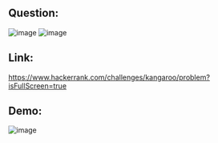 ## Question:
![image](https://github.com/user-attachments/assets/2c231ebc-63d4-4693-98d5-11543b88773a)
![image](https://github.com/user-attachments/assets/38748a56-4944-4254-937f-2728d9208819)

## Link:
https://www.hackerrank.com/challenges/kangaroo/problem?isFullScreen=true

## Demo:
![image](https://github.com/user-attachments/assets/136c1e09-895f-4ff7-b48c-831e2226c479)
